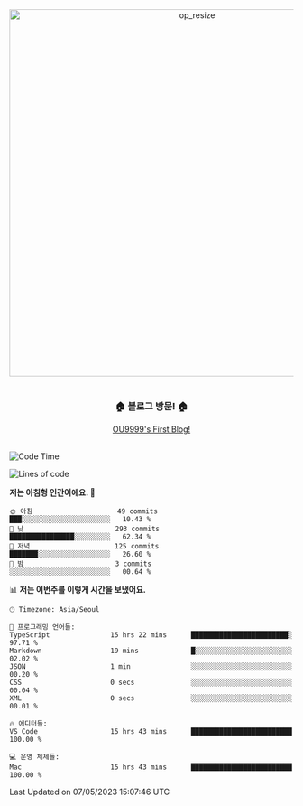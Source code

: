 
<div align=center>
	<img width="650" alt="op_resize" src="https://user-images.githubusercontent.com/113419018/231088010-e65212ff-48c4-480d-bf25-7427638b6e93.png">
</div>
<br>
<div align=center>
	<h3>🏠 블로그 방문! 🏠</h3>
	<a href="https://ou9999-next-js-blog.vercel.app/">OU9999's First Blog!</a>
</div>

<br>

<!--START_SECTION:waka-->
![Code Time](http://img.shields.io/badge/Code%20Time-388%20hrs%202%20mins-blue)

![Lines of code](https://img.shields.io/badge/%EC%A0%80%EB%8A%94%20%EC%97%AC%ED%83%9C%EA%B9%8C%EC%A7%80%20-1.8%20million%20%EC%A4%84%EC%9D%98%20%EC%BD%94%EB%93%9C%EB%A5%BC%20%EC%9E%91%EC%84%B1%ED%96%88%EC%96%B4%EC%9A%94.-blue)

**저는 아침형 인간이에요. 🐤** 

```text
🌞 아침                     49 commits          ███░░░░░░░░░░░░░░░░░░░░░░   10.43 % 
🌆 낮　                     293 commits         ████████████████░░░░░░░░░   62.34 % 
🌃 저녁                     125 commits         ███████░░░░░░░░░░░░░░░░░░   26.60 % 
🌙 밤　                     3 commits           ░░░░░░░░░░░░░░░░░░░░░░░░░   00.64 % 
```


📊 **저는 이번주를 이렇게 시간을 보냈어요.** 

```text
🕑︎ Timezone: Asia/Seoul

💬 프로그래밍 언어들: 
TypeScript               15 hrs 22 mins      ████████████████████████░   97.71 % 
Markdown                 19 mins             █░░░░░░░░░░░░░░░░░░░░░░░░   02.02 % 
JSON                     1 min               ░░░░░░░░░░░░░░░░░░░░░░░░░   00.20 % 
CSS                      0 secs              ░░░░░░░░░░░░░░░░░░░░░░░░░   00.04 % 
XML                      0 secs              ░░░░░░░░░░░░░░░░░░░░░░░░░   00.01 % 

🔥 에디터들: 
VS Code                  15 hrs 43 mins      █████████████████████████   100.00 % 

💻 운영 체제들: 
Mac                      15 hrs 43 mins      █████████████████████████   100.00 % 
```


 Last Updated on 07/05/2023 15:07:46 UTC
<!--END_SECTION:waka-->
